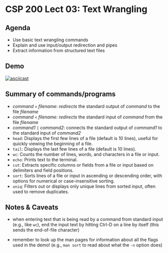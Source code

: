 # CSP 200 Lect 03: Text Wrangling

## Agenda

- Use basic text wrangling commands
- Explain and use input/output redirection and pipes
- Extract information from structured text files

## Demo

[![asciicast](https://asciinema.org/a/699846.svg)](https://asciinema.org/a/699846)

## Summary of commands/programs

- _command_ `>` _filename_: _redirects_ the standard output of _command_ to the
  file _filename_
- _command_ `<` _filename_: _redirects_ the standard input of _command_ from the
  file _filename_
- _command1_ `|` _command2_: connects the standard output of _command1_ to the
  standard input of _command2_
- `head`: Displays the first few lines of a file (default is 10 lines), useful
  for quickly viewing the beginning of a file.
- `tail`: Displays the last few lines of a file (default is 10 lines).
- `wc`: Counts the number of lines, words, and characters in a file or input.
- `echo`: Prints text to the terminal.
- `cut`: Extracts specific columns or fields from a file or input based on
  delimiters and field positions.
- `sort`: Sorts lines of a file or input in ascending or descending order, with
  options for numerical or case-insensitive sorting.
- `uniq`: Filters out or displays only unique lines from sorted input, often
  used to remove duplicates.

## Notes & Caveats

- when entering text that is being read by a command from standard input (e.g.,
  like `wc`), end the input text by hitting Ctrl-D on a line by itself (this
  sends the end-of-file character)

- remember to look up the man pages for information about all the flags used in
  the demo! (e.g., `man sort` to read about what the `-n` option does)
